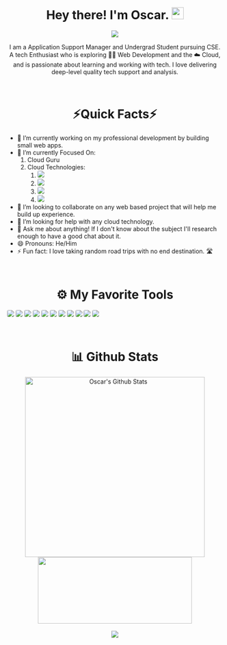 <h1 align='center'>
  Hey there! I'm Oscar. <img src="https://media.giphy.com/media/hvRJCLFzcasrR4ia7z/giphy.gif" width="28">
</h1>

<!-- Typing SVG by DenverCoder1 - https://github.com/DenverCoder1/readme-typing-svg -->
<p align="center">
  <a href="https://github.com/DenverCoder1/readme-typing-svg"><img src="https://readme-typing-svg.herokuapp.com?font=Fira+code&color=%2336BCF7&size=22&center=true&vCenter=true&width=550&height=45&lines=Current+Technical+Support+Engineer;Future+Web+Developer+and+Cloud+Engineer;Always+looking+to+learning+new+things!"></a>
</p>

<!--About Me -->
<p align='center'>
  I am a Application Support Manager and Undergrad Student pursuing CSE. A tech Enthusiast who is exploring 👨‍💻 Web Development and the ☁️ Cloud, and is passionate about learning and working with tech. I love delivering deep-level quality tech support and analysis.
</p>

<br/>
<h1 align='center'>
  ⚡Quick Facts⚡
</h1>

- 🔭 I’m currently working on my professional development by building small web apps.
- 🌱 I’m currently Focused On:
  1. Cloud Guru
  2. Cloud Technologies:
     1. <img src='https://img.shields.io/badge/Oracle-F80000?style=for-the-badge&logo=oracle&logoColor=black&' style='border-radius:3px'/>
     2. <img src='https://img.shields.io/badge/Google_Cloud-4285F4?style=for-the-badge&logo=google-cloud&logoColor=white' style='border-radius:3px'/>
     3. <img src='https://img.shields.io/badge/Amazon_AWS-FF9900?style=for-the-badge&logo=amazonaws&logoColor=white' style='border-radius:3px'/>
     4. <img src='https://img.shields.io/badge/Microsoft_Azure-0089D6?style=for-the-badge&logo=microsoft-azure&logoColor=white' style='border-radius:3px'/>
- 👯 I’m looking to collaborate on any web based project that will help me build up experience.
- 🤔 I’m looking for help with any cloud technology.
- 💬 Ask me about anything! If I don't know about the subject I'll research enough to have a good chat about it.
- 😄 Pronouns: He/Him
- ⚡ Fun fact: I love taking random road trips with no end destination. 🛣️

<br/>
<!-- My Tools -->
<h1 align='center'>
  ⚙️ My Favorite Tools
</h1>
<p>
  <img src='https://img.shields.io/badge/HTML5-E34F26?style=for-the-badge&logo=html5&logoColor=white' style='border-radius:3px'/>
  <img src='https://img.shields.io/badge/CSS3-1572B6?style=for-the-badge&logo=css3&logoColor=white' style='border-radius:3px'/>
  <img src='https://img.shields.io/badge/JavaScript-323330?style=for-the-badge&logo=javascript&logoColor=F7DF1E' style='border-radius:3px'/>
  <img src='https://img.shields.io/badge/Ubuntu-E95420?style=for-the-badge&logo=ubuntu&logoColor=white' style='border-radius:3px'/>
  <img src='https://img.shields.io/badge/React-20232A?style=for-the-badge&logo=react&logoColor=61DAFB' style='border-radius:3px'/>
  <img src='https://img.shields.io/badge/Node.js-339933?style=for-the-badge&logo=nodedotjs&logoColor=white' style='border-radius:3px'/>
  <img src='https://img.shields.io/badge/MySQL-005C84?style=for-the-badge&logo=mysql&logoColor=white' style='border-radius:3px'/>
  <img src='https://img.shields.io/badge/MongoDB-4EA94B?style=for-the-badge&logo=mongodb&logoColor=white' style='border-radius:3px'/>
  <img src='https://img.shields.io/badge/Notion-000000?style=for-the-badge&logo=notion&logoColor=white' style='border-radius:3px'/>
  <img src='https://img.shields.io/badge/Visual_Studio_Code-0078D4?style=for-the-badge&logo=visual%20studio%20code&logoColor=white' style='border-radius:3px'/>
  <img src='https://img.shields.io/badge/GitHub-100000?style=for-the-badge&logo=github&logoColor=white' style='border-radius:3px'/>
 </p>

<br/>
<!-- My Stats -->
<h1 align='center'>
  📊 Github Stats
</h1>
<p align="center">
  <img width="420" align="center" src="https://github-readme-stats.vercel.app/api?username=OscarDavidMendoza&show_icons=true&line_height=21&theme=react" alt="Oscar's Github Stats" />
  <img width="360" height="155" align="center" 
     src="https://github-readme-stats.vercel.app/api/top-langs/?username=OscarDavidMendoza&layout=compact" />
     <br/>
     <br/>
     <img src="https://github-readme-streak-stats.herokuapp.com/?user=OscarDavidMendoza"/>
     <br/>
     <!-- https://github.com/ashutosh00710/github-readme-activity-graph -->
<!-- 
<a href="https://github.com/OscarDavidMendoza/github-readme-activity-graph"><img alt="OscarDavidMendoza's Activity Graph" src="https://activity-graph.herokuapp.com/graph/?username=OscarDavidMendoza&bg_color=1F222E&theme=github&hide_border=true" /></a>
-->
</p>

